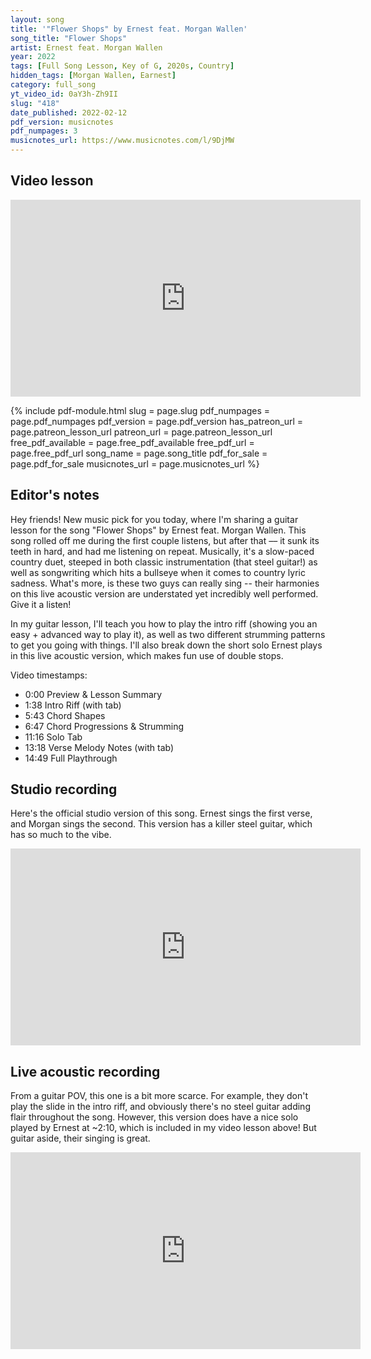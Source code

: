```yaml
---
layout: song
title: '"Flower Shops" by Ernest feat. Morgan Wallen'
song_title: "Flower Shops"
artist: Ernest feat. Morgan Wallen
year: 2022
tags: [Full Song Lesson, Key of G, 2020s, Country]
hidden_tags: [Morgan Wallen, Earnest]
category: full_song
yt_video_id: 0aY3h-Zh9II
slug: "418"
date_published: 2022-02-12
pdf_version: musicnotes
pdf_numpages: 3
musicnotes_url: https://www.musicnotes.com/l/9DjMW
---
```


## Video lesson

<iframe width="560" height="315" src="https://www.youtube.com/embed/{{page.yt_video_id}}" frameborder="0" allow="accelerometer; autoplay; encrypted-media; gyroscope; picture-in-picture" allowfullscreen></iframe>

{% include pdf-module.html slug = page.slug pdf_numpages = page.pdf_numpages pdf_version = page.pdf_version has_patreon_url = page.patreon_lesson_url patreon_url = page.patreon_lesson_url free_pdf_available = page.free_pdf_available free_pdf_url = page.free_pdf_url song_name = page.song_title pdf_for_sale = page.pdf_for_sale musicnotes_url = page.musicnotes_url %}

## Editor's notes

Hey friends! New music pick for you today, where I'm sharing a guitar lesson for the song "Flower Shops" by Ernest feat. Morgan Wallen. This song rolled off me during the first couple listens, but after that –– it sunk its teeth in hard, and had me listening on repeat. Musically, it's a slow-paced country duet, steeped in both classic instrumentation (that steel guitar!) as well as songwriting which hits a bullseye when it comes to country lyric sadness. What's more, is these two guys can really sing -- their harmonies on this live acoustic version are understated yet incredibly well performed. Give it a listen!

In my guitar lesson, I'll teach you how to play the intro riff (showing you an easy + advanced way to play it), as well as two different strumming patterns to get you going with things. I'll also break down the short solo Ernest plays in this live acoustic version, which makes fun use of double stops.

Video timestamps:

- 0:00 Preview & Lesson Summary
- 1:38 Intro Riff (with tab)
- 5:43 Chord Shapes
- 6:47 Chord Progressions & Strumming
- 11:16 Solo Tab
- 13:18 Verse Melody Notes (with tab)
- 14:49 Full Playthrough

## Studio recording

Here's the official studio version of this song. Ernest sings the first verse, and Morgan sings the second. This version has a killer steel guitar, which has so much to the vibe.

<iframe width="560" height="315" src="https://www.youtube.com/embed/EkIXj500KdE" frameborder="0" allow="accelerometer; autoplay; encrypted-media; gyroscope; picture-in-picture" allowfullscreen></iframe>

## Live acoustic recording

From a guitar POV, this one is a bit more scarce. For example, they don't play the slide in the intro riff, and obviously there's no steel guitar adding flair throughout the song. However, this version does have a nice solo played by Ernest at ~2:10, which is included in my video lesson above! But guitar aside, their singing is great.

<iframe width="560" height="315" src="https://www.youtube.com/embed/SOyd2H0l334" frameborder="0" allow="accelerometer; autoplay; encrypted-media; gyroscope; picture-in-picture" allowfullscreen></iframe>
